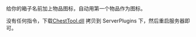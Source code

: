 给你的箱子名前加上物品图标，自动用第一个物品作为图标。

没有任何指令，下载[ChestTool.dll](https://github.com/hufang360/TShockChestTool/releases/download/v1.1/ChestTool-v1.1.dll) 拷贝到 ServerPlugins 下，然后重启服务器即可。

